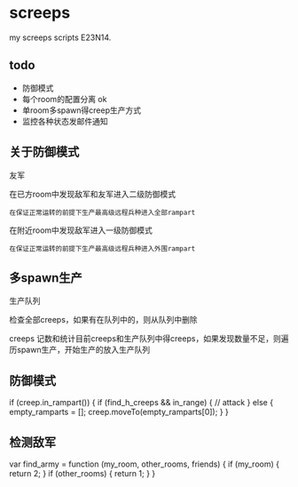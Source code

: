 # screeps
my screeps scripts E23N14.

## todo

 * 防御模式
 * 每个room的配置分离 ok
 * 单room多spawn得creep生产方式
 * 监控各种状态发邮件通知

## 关于防御模式

友军

在已方room中发现敌军和友军进入二级防御模式

    在保证正常运转的前提下生产最高级远程兵种进入全部rampart

在附近room中发现敌军进入一级防御模式

    在保证正常运转的前提下生产最高级远程兵种进入外围rampart

## 多spawn生产

生产队列

检查全部creeps，如果有在队列中的，则从队列中删除

creeps 记数和统计目前creeps和生产队列中得creeps，如果发现数量不足，则遍历spawn生产，开始生产的放入生产队列


## 防御模式

if (creep.in_rampart()) {
    if (find_h_creeps && in_range) {
        // attack
    } else {
        empty_ramparts = [];
        creep.moveTo(empty_ramparts[0]);
    }
}

## 检测敌军

var find_army = function (my_room, other_rooms, friends) {
    if (my_room) {
        return 2;
    }
    if (other_rooms) {
        return 1;
    }
}
